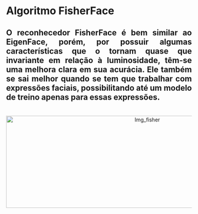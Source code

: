 # Algoritmo FisherFace
 <h2 Align="justify"><p>O reconhecedor FisherFace é bem similar ao EigenFace, porém, por possuir algumas características que o tornam quase que invariante em relação à luminosidade, têm-se uma melhora clara em sua acurácia. Ele também se sai melhor quando se tem que trabalhar com expressões faciais, possibilitando até um modelo de treino apenas para essas expressões.
</h2>
<br>
<div Align="center">
<img src="https://www.researchgate.net/profile/Editor-Ijmtst/publication/354249199/figure/fig2/AS:1062900923916289@1630426736218/FigureFace-recognition-Precisely-FisherFaces-face-recognizer-algorithm-extracts.png" alt="Img_fisher"  height="250" width="750">
</div>

